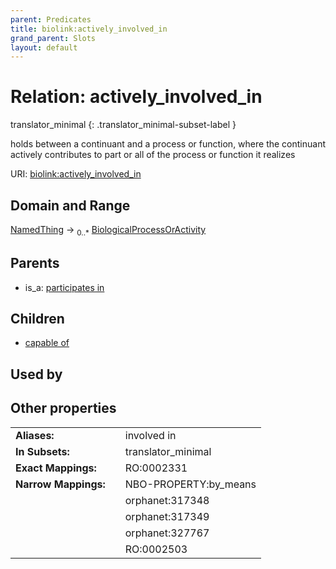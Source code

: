 ```yaml
---
parent: Predicates
title: biolink:actively_involved_in
grand_parent: Slots
layout: default
---
```


# Relation: actively_involved_in

translator_minimal
{: .translator_minimal-subset-label }


holds between a continuant and a process or function, where the continuant actively contributes to part or all of the process or function it realizes

URI: [biolink:actively_involved_in](https://w3id.org/biolink/actively_involved_in)

## Domain and Range

[NamedThing](NamedThing.md) ->  <sub>0..\*</sub> [BiologicalProcessOrActivity](BiologicalProcessOrActivity.md)

## Parents

 *  is_a: [participates in](participates_in.md)

## Children

 *  [capable of](capable_of.md)

## Used by


## Other properties

|  |  |  |
| --- | --- | --- |
| **Aliases:** | | involved in |
| **In Subsets:** | | translator_minimal |
| **Exact Mappings:** | | RO:0002331 |
| **Narrow Mappings:** | | NBO-PROPERTY:by_means |
|  | | orphanet:317348 |
|  | | orphanet:317349 |
|  | | orphanet:327767 |
|  | | RO:0002503 |

